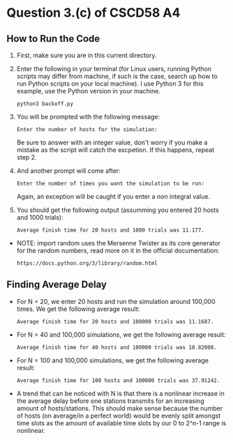 # Question 3.(c) of CSCD58 A4

## How to Run the Code
1. First, make sure you are in this current directory.

2. Enter the following in your terminal (for Linux users, running Python scripts may differ from machine, if such is the case, search up how to run Python scripts on your local machine). I use Python 3 for this example, use the Python version in your machine.

    ```Shell
    python3 backoff.py
    ```

3. You will be prompted with the following message: 
    ```
    Enter the number of hosts for the simulation:
    ```
    Be sure to answer with an integer value, don't worry if you make a mistake as the script will catch the excpetion. If this happens, repeat step 2.

4. And another prompt will come after:
    ```
    Enter the number of times you want the simulation to be run:
    ```
    Again, an exception will be caught if you enter a non integral value.

5. You should get the following output (assumming you entered 20 hosts and 1000 trials):
    ```
    Average finish time for 20 hosts and 1000 trials was 11.177.
    ```

- NOTE: import random uses the Mersenne Twister as its core generator for the random numbers, read more on it in the official documentation:
    ```
    https://docs.python.org/3/library/random.html
    ```

## Finding Average Delay

- For N = 20, we enter 20 hosts and run the simulation around 100,000 times. We get the following average result:
    ```
    Average finish time for 20 hosts and 100000 trials was 11.1687.
    ```

- For N = 40 and 100,000 simulations, we get the following average result:
    ```
    Average finish time for 40 hosts and 100000 trials was 18.82008.
    ```

- For N = 100 and 100,000 simulations, we get the following average result:
    ```
    Average finish time for 100 hosts and 100000 trials was 37.91242.
    ```

- A trend that can be noticed with N is that there is a nonlinear increase in the average delay before one stations transmits for an increasing amount of hosts/stations. This should make sense because the number of hosts (on average/in a perfect world) would be evenly split amongst time slots as the amount of available time slots by our 0 to 2^n-1 range is nonlinear.